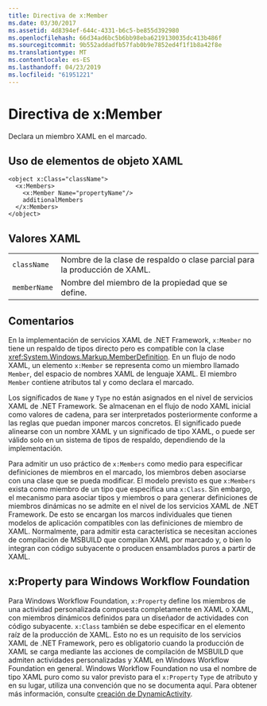 ```yaml
---
title: Directiva de x:Member
ms.date: 03/30/2017
ms.assetid: 4d8394ef-644c-4331-b6c5-be855d392980
ms.openlocfilehash: 66d34ad6bc5b6bb98eba6219130035dc413b486f
ms.sourcegitcommit: 9b552addadfb57fab0b9e7852ed4f1f1b8a42f8e
ms.translationtype: MT
ms.contentlocale: es-ES
ms.lasthandoff: 04/23/2019
ms.locfileid: "61951221"
---
```

# <a name="xmember-directive"></a>Directiva de x:Member
Declara un miembro XAML en el marcado.  
  
## <a name="xaml-object-element-usage"></a>Uso de elementos de objeto XAML  
  
```  
<object x:Class="className">  
  <x:Members>  
    <x:Member Name="propertyName"/>  
    additionalMembers  
  </x:Members>  
</object>  
```  
  
## <a name="xaml-values"></a>Valores XAML  
  
|||  
|-|-|  
|`className`|Nombre de la clase de respaldo o clase parcial para la producción de XAML.|  
|`memberName`|Nombre del miembro de la propiedad que se define.|  
  
## <a name="remarks"></a>Comentarios  
 En la implementación de servicios XAML de .NET Framework, `x:Member` no tiene un respaldo de tipos directo pero es compatible con la clase <xref:System.Windows.Markup.MemberDefinition>. En un flujo de nodo XAML, un elemento `x:Member` se representa como un miembro llamado `Member`, del espacio de nombres XAML de lenguaje XAML. El miembro `Member` contiene atributos tal y como declara el marcado.  
  
 Los significados de `Name` y `Type` no están asignados en el nivel de servicios XAML de .NET Framework. Se almacenan en el flujo de nodo XAML inicial como valores de cadena, para ser interpretados posteriormente conforme a las reglas que puedan imponer marcos concretos. El significado puede alinearse con un nombre XAML y un significado de tipo XAML, o puede ser válido solo en un sistema de tipos de respaldo, dependiendo de la implementación.  
  
 Para admitir un uso práctico de `x:Members` como medio para especificar definiciones de miembros en el marcado, los miembros deben asociarse con una clase que se pueda modificar. El modelo previsto es que `x:Members` exista como miembro de un tipo que especifica una `x:Class`. Sin embargo, el mecanismo para asociar tipos y miembros o para generar definiciones de miembros dinámicas no se admite en el nivel de los servicios XAML de .NET Framework. De esto se encargan los marcos individuales que tienen modelos de aplicación compatibles con las definiciones de miembro de XAML. Normalmente, para admitir esta característica se necesitan acciones de compilación de MSBUILD que compilan XAML por marcado y, o bien lo integran con código subyacente o producen ensamblados puros a partir de XAML.  
  
## <a name="xproperty-for-windows-workflow-foundation"></a>x:Property para Windows Workflow Foundation  
 Para Windows Workflow Foundation, `x:Property` define los miembros de una actividad personalizada compuesta completamente en XAML o XAML, con miembros dinámicos definidos para un diseñador de actividades con código subyacente. `x:Class` también se debe especificar en el elemento raíz de la producción de XAML. Esto no es un requisito de los servicios XAML de .NET Framework, pero es obligatorio cuando la producción de XAML se carga mediante las acciones de compilación de MSBUILD que admiten actividades personalizadas y XAML en Windows Workflow Foundation en general. Windows Workflow Foundation no usa el nombre de tipo XAML puro como su valor previsto para el `x:Property` `Type` de atributo y en su lugar, utiliza una convención que no se documenta aquí. Para obtener más información, consulte [creación de DynamicActivity](https://docs.microsoft.com/previous-versions/dotnet/netframework-4.0/dd807392(v=vs.100)).
